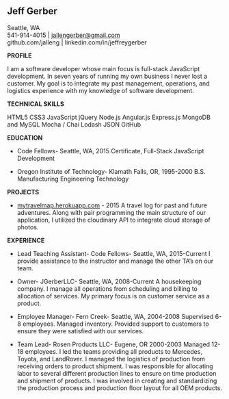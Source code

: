 


**Jeff Gerber**
---------------

Seattle, WA </br>
541-914-4015 | jallengerber@gmail.com </br>
github.com/jalleng | linkedin.com/in/jeffreygerber

**PROFILE**

I am a software developer whose main focus is full-stack JavaScript development.  In seven years of running my own business I never lost a customer.  My goal is to integrate my past management, operations, and logistics experience with my knowledge of software development.

**TECHNICAL SKILLS**

HTML5
CSS3
JavaScript
jQuery
Node.js
Angular.js
Express.js
MongoDB and MySQL
Mocha / Chai
Lodash
JSON
GitHub

**EDUCATION**

 - Code Fellows- Seattle, WA, 2015
Certificate, Full-Stack JavaScript Development

 - Oregon Institute of Technology- Klamath Falls, OR, 1995-2000
B.S. Manufacturing Engineering Technology

**PROJECTS**

 - [mytravelmap.herokuapp.com](mytravelmap.herokuapp.com) - 2015 A travel log for past and future
   adventures.  Along with pair programming the main structure of our
   application, I utilized the cloudinary API  to integrate cloud
   storage of photos.

**EXPERIENCE**

 - Lead Teaching Assistant- Code Fellows- Seattle, WA, 2015-Current
I provide assistance to the instructor and manage the other TA’s on our team.

 - Owner- JGerberLLC- Seattle, WA, 2008-Current
A housekeeping company.  I manage all operations from scheduling and billing to allocation of services.  My primary focus is on customer service as a product.

 - Employee Manager- Fern Creek- Seattle, WA, 2004-2008
Supervised 6-8 employees.  Managed inventory.  Provided support to customers to ensure they were satisfied with our services.

 - Team Lead- Rosen Products LLC- Eugene, OR 2000-2003
Managed 12-18 employees.  I led the teams providing all products to Mercedes, Toyota, and LandRover.  I managed the logistics of production from receiving orders to product shipment.  I was responsible for allocating labor to several different production lines to ensure on time production and shipment of products. I was involved in creating and standardizing the production process and production floor layout for all OEM products.
